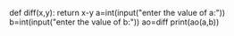 def diff(x,y):
    return x-y
a=int(input("enter the value of a:"))
b=int(input("enter the value of b:"))
ao=diff
print(ao(a,b))
